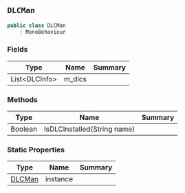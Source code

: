 ## `DLCMan`

```csharp
public class DLCMan
    : MonoBehaviour
```

### Fields

| Type | Name | Summary | 
| --- | --- | --- | 
| List&lt;DLCInfo&gt; | m_dlcs |  | 


### Methods

| Type | Name | Summary | 
| --- | --- | --- | 
| Boolean | IsDLCInstalled(String name) |  | 


### Static Properties

| Type | Name | Summary | 
| --- | --- | --- | 
| [DLCMan](./DLCMan.md) | instance |  | 


